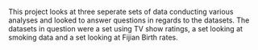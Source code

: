This project looks at three seperate sets of data conducting various analyses and looked to answer questions in regards to the datasets. The datasets in question were a set using TV show ratings, a set looking at smoking data and a set looking at Fijian Birth rates.
